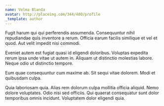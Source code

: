```yaml
---
name: Velma Blanda
avatar: http://placeimg.com/344/480/profile
_template: author
---
```

Fugit harum qui qui perferendis assumenda. Consequuntur nihil repudiandae quis inventore a rerum. Officia earum facilis similique et vel et quod. Aut velit impedit nisi commodi.
  
Eveniet autem est fugiat quasi id eligendi doloribus. Voluptas expedita rerum ipsa unde vitae ut autem in. Aliquam ut distinctio molestias labore. Neque odio ut distinctio tempore.
  
Eum quae consequuntur cum maxime ab. Sit sequi vitae dolorem. Modi et quibusdam culpa.
  
Quia laboriosam quia. Alias rem dolorum culpa mollitia officia aliquid. Nemo dolore voluptates. Odio nisi sed officiis. Qui quaerat consequatur sunt dolor temporibus omnis incidunt. Voluptatem dolor eligendi quia.
